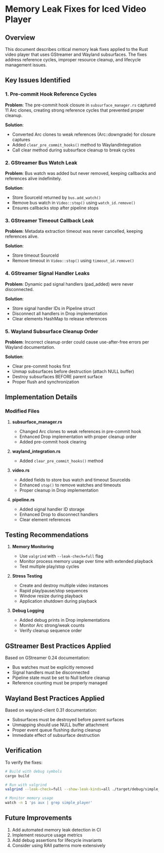 # Memory Leak Fixes for Iced Video Player

## Overview
This document describes critical memory leak fixes applied to the Rust video player that uses GStreamer and Wayland subsurfaces. The fixes address reference cycles, improper resource cleanup, and lifecycle management issues.

## Key Issues Identified

### 1. Pre-commit Hook Reference Cycles
**Problem**: The pre-commit hook closure in `subsurface_manager.rs` captured 11 Arc clones, creating strong reference cycles that prevented proper cleanup.

**Solution**: 
- Converted Arc clones to weak references (Arc::downgrade) for closure captures
- Added `clear_pre_commit_hooks()` method to WaylandIntegration
- Call clear method during subsurface cleanup to break cycles

### 2. GStreamer Bus Watch Leak
**Problem**: Bus watch was added but never removed, keeping callbacks and references alive indefinitely.

**Solution**:
- Store SourceId returned by `bus.add_watch()`
- Remove bus watch in `Video::stop()` using `watch_id.remove()`
- Ensures callbacks stop after pipeline stops

### 3. GStreamer Timeout Callback Leak  
**Problem**: Metadata extraction timeout was never cancelled, keeping references alive.

**Solution**:
- Store timeout SourceId
- Remove timeout in `Video::stop()` using `timeout_id.remove()`

### 4. GStreamer Signal Handler Leaks
**Problem**: Dynamic pad signal handlers (pad_added) were never disconnected.

**Solution**:
- Store signal handler IDs in Pipeline struct
- Disconnect all handlers in Drop implementation
- Clear elements HashMap to release references

### 5. Wayland Subsurface Cleanup Order
**Problem**: Incorrect cleanup order could cause use-after-free errors per Wayland documentation.

**Solution**:
- Clear pre-commit hooks first
- Unmap subsurfaces before destruction (attach NULL buffer)
- Destroy subsurfaces BEFORE parent surface
- Proper flush and synchronization

## Implementation Details

### Modified Files

1. **subsurface_manager.rs**
   - Changed Arc clones to weak references in pre-commit hook
   - Enhanced Drop implementation with proper cleanup order
   - Added pre-commit hook clearing

2. **wayland_integration.rs**
   - Added `clear_pre_commit_hooks()` method

3. **video.rs**
   - Added fields to store bus watch and timeout SourceIds
   - Enhanced `stop()` to remove watches and timeouts
   - Proper cleanup in Drop implementation

4. **pipeline.rs**
   - Added signal handler ID storage
   - Enhanced Drop to disconnect handlers
   - Clear element references

## Testing Recommendations

1. **Memory Monitoring**
   - Use `valgrind` with `--leak-check=full` flag
   - Monitor process memory usage over time with extended playback
   - Test multiple play/stop cycles

2. **Stress Testing**
   - Create and destroy multiple video instances
   - Rapid play/pause/stop sequences
   - Window resize during playback
   - Application shutdown during playback

3. **Debug Logging**
   - Added debug prints in Drop implementations
   - Monitor Arc strong/weak counts
   - Verify cleanup sequence order

## GStreamer Best Practices Applied

Based on GStreamer 0.24 documentation:
- Bus watches must be explicitly removed
- Signal handlers must be disconnected
- Pipeline state must be set to Null before cleanup
- Reference counting must be properly managed

## Wayland Best Practices Applied

Based on wayland-client 0.31 documentation:
- Subsurfaces must be destroyed before parent surfaces
- Unmapping should use NULL buffer attachment
- Proper event queue flushing during cleanup
- Immediate effect of subsurface destruction

## Verification

To verify the fixes:

```bash
# Build with debug symbols
cargo build

# Run with valgrind
valgrind --leak-check=full --show-leak-kinds=all ./target/debug/simple_player

# Monitor memory usage
watch -n 1 'ps aux | grep simple_player'
```

## Future Improvements

1. Add automated memory leak detection in CI
2. Implement resource usage metrics
3. Add debug assertions for lifecycle invariants
4. Consider using RAII patterns more extensively
